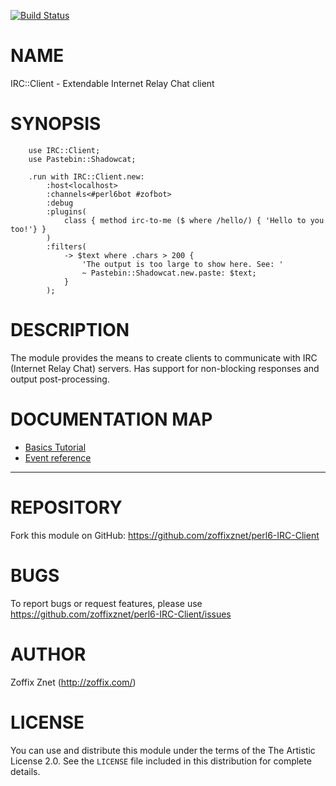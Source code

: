 [![Build Status](https://travis-ci.org/zoffixznet/perl6-IRC-Client.svg)](https://travis-ci.org/zoffixznet/perl6-IRC-Client)

# NAME

IRC::Client - Extendable Internet Relay Chat client

# SYNOPSIS

```perl6
    use IRC::Client;
    use Pastebin::Shadowcat;

    .run with IRC::Client.new:
        :host<localhost>
        :channels<#perl6bot #zofbot>
        :debug
        :plugins(
            class { method irc-to-me ($ where /hello/) { 'Hello to you too!'} }
        )
        :filters(
            -> $text where .chars > 200 {
                'The output is too large to show here. See: '
                ~ Pastebin::Shadowcat.new.paste: $text;
            }
        );
```

# DESCRIPTION

The module provides the means to create clients to communicate with
IRC (Internet Relay Chat) servers. Has support for non-blocking responses
and output post-processing.

# DOCUMENTATION MAP

* [Basics Tutorial](docs/01-basics.md)
* [Event reference](docs/01-event-reference.md)

---

# REPOSITORY

Fork this module on GitHub:
https://github.com/zoffixznet/perl6-IRC-Client

# BUGS

To report bugs or request features, please use
https://github.com/zoffixznet/perl6-IRC-Client/issues

# AUTHOR

Zoffix Znet (http://zoffix.com/)

# LICENSE

You can use and distribute this module under the terms of the
The Artistic License 2.0. See the `LICENSE` file included in this
distribution for complete details.
